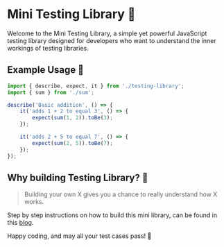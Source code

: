 # Mini Testing Library 🧪

Welcome to the Mini Testing Library, a simple yet powerful JavaScript testing library designed for developers who want to understand the inner workings of testing libraries.

## Example Usage 🚀
```ts
import { describe, expect, it } from './testing-library';
import { sum } from './sum';

describe('Basic addition', () => {
    it('adds 1 + 2 to equal 3', () => {
        expect(sum(1, 2)).toBe(3);
    });

    it('adds 2 + 5 to equal 7', () => {
        expect(sum(2, 5)).toBe(7);
    });
});
```

## Why building Testing Library? 🤔
> Building your own X gives you a chance to really understand how X works.

Step by step instructions on how to build this mini library, can be found in this [blog](https://mutasim.top/blog/build-testing-library).

Happy coding, and may all your test cases pass! 🥰
